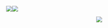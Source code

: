 <!--
**chanyb/chanyb** is a ✨ _special_ ✨ repository because its `README.md` (this file) appears on your GitHub profile.

Here are some ideas to get you started:

- 🔭 I’m currently working on ...
- 🌱 I’m currently learning ...
- 👯 I’m looking to collaborate on ...
- 🤔 I’m looking for help with ...
- 💬 Ask me about ...
- 📫 How to reach me: ...
- 😄 Pronouns: ...
- ⚡ Fun fact: ...
-->

<div align="center">
  <div style="display: flex;">
    <img src="https://github-readme-stats.vercel.app/api/top-langs/?username=chanyb&layout=compact&show_icons=true&show_owner=true&hide_title=false&theme=graywhite" style="vertical-align: top;" />
    <img src="https://github-readme-stats.vercel.app/api?username=chanyb&show_icons=true&theme=graywhite&include_all_commits=true" />
  </div>
</div>

<p align="center">
  <a href="https://github.com/chanyb">
    <img align="center" src="https://github-readme-activity-graph.cyclic.app/graph?username=chanyb&theme=high-contrast" />
  </a>
</p>


